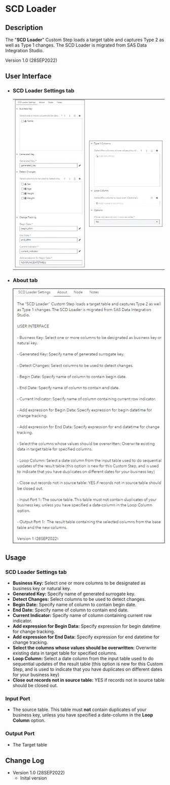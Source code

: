 # SCD Loader

## Description

The "**SCD Loader**" Custom Step loads a target table and captures Type 2 as well as Type 1 changes. The SCD Loader is migrated from SAS Data Integration Studio.

Version 1.0 (28SEP2022)

## User Interface


* ### SCD Loader Settings tab ###
   |   |   |
   |---|---|
   |![](img/SCD-tab-SCDSettings-flow-mode1.GIF)|![](img/SCD-tab-SCDSettings-flow-mode2.GIF)|

* ### About tab ###
   ![](img/SCD-tab-About.GIF)

## Usage

### SCD Loader Settings tab

- **Business Key:**
Select one or more columns to be designated as business key or natural key.
- **Generated Key:**
Specify name of generated surrogate key.
- **Detect Changes:**
Select columns to be used to detect changes.
- **Begin Date:**
Specify name of column to contain begin date.
- **End Date:**
Specify name of column to contain end date.
- **Current Indicator:**
Specify name of column containing current row indicator.
- **Add expression for Begin Data:**
Specify expression for begin datetime for change tracking.
- **Add expression for End Data:**
Specify expression for end datetime for change tracking. 
- **Select the columns whose values should be overwritten:**
Overwrite existing data in target table for specified columns.
- **Loop Column:**
Select a date column from the input table used to do sequential updates of the result table (this option is new for this Custom Step, and is used to indicate that you have duplicates on different dates for your business key)
- **Close out records not in source table:**
YES if records not in source table should be closed out.

### Input Port
- The source table. This table must **not** contain duplicates of your business key, unless you have specified a date-column in the **Loop Column** option.

### Output Port
- The Target table

## Change Log

* Version 1.0 (28SEP2022)
    * Inital version
